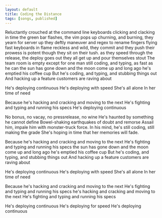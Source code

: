 ```yaml
---
layout: default
title: Coding the Distance
tags: [songs, published]
---
```


Reluctantly crouched at the command line
keyboards clicking and clacking in time
the green bar flashes, the vim pops up
churning, and burning, they yearn for server up
they deftly maneuver and regex to rename
fingers flying fast keyboards in flame
reckless and wild, they commit and they push
their prowess is potent though they sit on their tush.
as they speed through the release, the deploy goes out
they all get up and pour themselves stout
The team room is empty except for one man
still coding, and typing, as fast as he can
the sun has gone down and the moon come up
and long ago he's emptied his coffee cup
But he's coding, and typing, and stubbing things out
And hacking up a feature customers are raving about

He's deploying continuous
He's deploying with speed
She's all alone
In her time of need

Because he's hacking and cracking and moving to the next
He's fighting and typing and running his specs
He's deploying continuous

No bonus, no vacay, no pressrelease, no wine
He's haunted by something he cannot define
Bowel-shaking earthquakes of doubt and remorse
Assail him, impale him with monster-truck force.
In his mind, he's still coding, still making the grade
She's hoping in time that her memories will fade.

Because he's hacking and cracking and moving to the next
He's fighting and typing and running his specs
the sun has gone down and the moon come up
and long ago he's emptied his coffee cup
But he's coding, and typing, and stubbing things out
And hacking up a feature customers are raving about


He's deploying continuous
He's deploying with speed
She's all alone
In her time of need

Because he's hacking and cracking and moving to the next
He's fighting and typing and running his specs
he's hacking and cracking and moving to the next
He's fighting and typing and running his specs

He's deploying continuous
He's deploying for speed
He's deploying continuous
